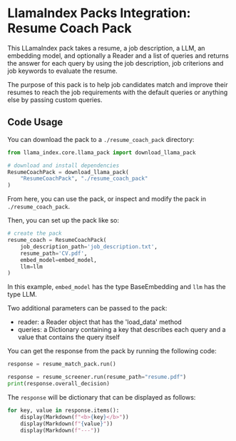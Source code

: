 # LlamaIndex Packs Integration: Resume Coach Pack

This LLamaIndex pack takes a resume, a job description, a LLM, an embedding model, and optionally a Reader and a list of queries and returns the answer for each query by using the job description, job criterions and job keywords to evaluate the resume.

The purpose of this pack is to help job candidates match and improve their resumes to reach the job requirements with the default queries or anything else by passing custom queries.

## Code Usage

You can download the pack to a `./resume_coach_pack` directory:

```python
from llama_index.core.llama_pack import download_llama_pack

# download and install dependencies
ResumeCoachPack = download_llama_pack(
    "ResumeCoachPack", "./resume_coach_pack"
)
```

From here, you can use the pack, or inspect and modify the pack in `./resume_coach_pack`.

Then, you can set up the pack like so:

```python
# create the pack
resume_coach = ResumeCoachPack(
    job_description_path='job_description.txt', 
    resume_path='CV.pdf', 
    embed_model=embed_model, 
    llm=llm
)
```

In this example, `embed_model` has the type BaseEmbedding and `llm` has the type LLM.

Two additional parameters can be passed to the pack:
* reader: a Reader object that has the 'load_data' method
* queries: a Dictionary containing a key that describes each query and a value that contains the query itself



You can get the response from the pack by running the following code:

```python
response = resume_match_pack.run()
```


```python
response = resume_screener.run(resume_path="resume.pdf")
print(response.overall_decision)
```

The `response` will be dictionary that can be displayed as follows:

```python
for key, value in response.items():
    display(Markdown(f"<b>{key}</b>"))
    display(Markdown(f"{value}"))
    display(Markdown(f"---"))
```